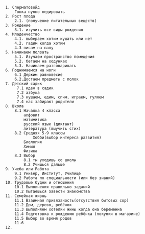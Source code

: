 	1. Сперматозойд 
		Гонка нужно ледировать
	2. Рост плода
		2.1. (получение питательных веществ)
	3. Рождение
		3.1. изучить все виды рождения
	4. Младенчество
		4.1. выбераем хотим кушать или нет
		4.2. гадим когда хотим
		4.3 писам на папу
	5. Начинаем ползать
		5.1. Изучаем пространство помещения
		5.2. бегаем на ходунках
		5.3. Начинаем разговаривать
	6. Поднимаемся на ноги
		6.1 Держим равновесие
		6.2.Достаем предметы с полок
	7. Детский садик
		 7.1 идем в садик
		 7.2 азбука 
		 7.3 кушаем, едим, спим, играем, гуляем
		 7.4 нас забирают родители
	8. Школа
		8.1 Началка 4 класса
			алфовит
			матимитика
			русский язык (диктант)
			литература (выучить стих) 
		8.2 Средняя 5-9 классы
				Хобби(выбор интереса развития)
			Биология
			Химия
			Физика
		8.3 Выбор
			8.1 ты уходишь со школы
			8.2 Учишься дальше
	9. Учеба или Работа
		9.1 Универ, Институт, Училище
		9.2 Работа по специальности (или без знаний)
	10. Трудовые будни и отношения
		10.1 Выполнения правильно заданий
		10.2 Пытаешься завести знакомства
	11. Семейная жизнь
		11.1 Взаимная привязаность(отсутствия бытовых сор)
		11.2 Дом, дерево, ребёнок
		11.3 Выполняем хотелки жины когда она беременна
		11.4 Подготовка к рождению ребёнка (покупки в магазине)
		11.5 Выбор во время родов
		11.6 
	12. 